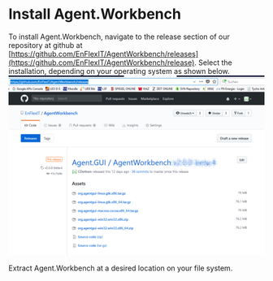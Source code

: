 # Install Agent.Workbench

To install Agent.Workbench, navigate to the release section of our repository at github at [https://github.com/EnFlexIT/AgentWorkbench/releases](https://github.com/EnFlexIT/AgentWorkbench/release). Select the installation, depending on your operating system as shown below.![](/assets/01_installAgentWorkbench.png)

Extract Agent.Workbench at a desired location on your file system. 

